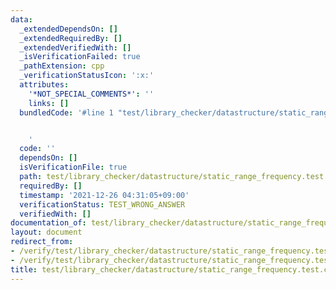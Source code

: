 ```yaml
---
data:
  _extendedDependsOn: []
  _extendedRequiredBy: []
  _extendedVerifiedWith: []
  _isVerificationFailed: true
  _pathExtension: cpp
  _verificationStatusIcon: ':x:'
  attributes:
    '*NOT_SPECIAL_COMMENTS*': ''
    links: []
  bundledCode: '#line 1 "test/library_checker/datastructure/static_range_frequency.test.cpp"


    '
  code: ''
  dependsOn: []
  isVerificationFile: true
  path: test/library_checker/datastructure/static_range_frequency.test.cpp
  requiredBy: []
  timestamp: '2021-12-26 04:31:05+09:00'
  verificationStatus: TEST_WRONG_ANSWER
  verifiedWith: []
documentation_of: test/library_checker/datastructure/static_range_frequency.test.cpp
layout: document
redirect_from:
- /verify/test/library_checker/datastructure/static_range_frequency.test.cpp
- /verify/test/library_checker/datastructure/static_range_frequency.test.cpp.html
title: test/library_checker/datastructure/static_range_frequency.test.cpp
---
```

